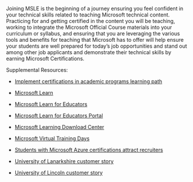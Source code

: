 Joining MSLE is the beginning of a journey ensuring you feel confident in your technical skills related to teaching Microsoft technical content. Practicing for and getting certified in the content you will be teaching, working to integrate the Microsoft Official Course materials into your curriculum or syllabus, and ensuring that you are leveraging the various tools and benefits for teaching that Microsoft has to offer will help ensure your students are well prepared for today’s job opportunities and stand out among other job applicants and demonstrate their technical skills by earning Microsoft Certifications.   

Supplemental Resources: 

- [Implement certifications in academic programs learning path](https://aka.ms/ImplementationLP) 

- [Microsoft Learn](https://aka.ms/learn) 

- [Microsoft Learn for Educators](https://aka.ms/msle) 

- [Microsoft Learn for Educators Portal](https://aka.ms/MSLEPort)

- [Microsoft Learning Download Center](https://techcommunity.microsoft.com/blog/mctnews/current-courseware-downloading-process/4196123) 

- [Microsoft Virtual Training Days](https://aka.ms/events) 

- [Students with Microsoft Azure certifications attract recruiters](https://aka.ms/MSLEBlogHK) 

- [University of Lanarkshire customer story](https://aka.ms/lanarkshireCS)

- [University of Lincoln customer story](https://aka.ms/LincolnCS)
